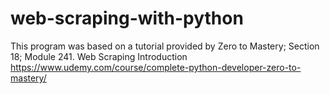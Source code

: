 # web-scraping-with-python

This program was based on a tutorial provided by Zero to Mastery; Section 18; Module 241. Web Scraping Introduction
https://www.udemy.com/course/complete-python-developer-zero-to-mastery/
